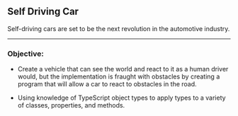 ## Self Driving Car
Self-driving cars are set to be the next revolution in the automotive industry. 

------------

### Objective: 
- Create a vehicle that can see the world and react to it as a human driver would, but the implementation is fraught with obstacles by creating a program that will allow a car to react to obstacles in the road.

- Using knowledge of TypeScript object types to apply types to a variety of classes, properties, and methods. 